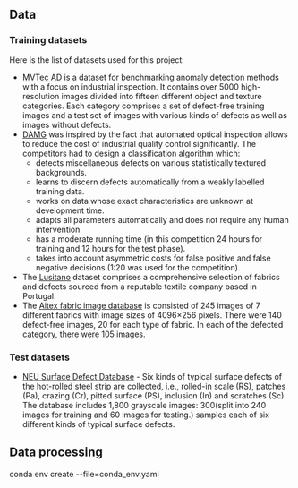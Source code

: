 ## Data

### Training datasets

Here is the list of datasets used for this project:
- [MVTec AD](https://www.mvtec.com/company/research/datasets/mvtec-ad) is a dataset for benchmarking anomaly detection methods with a focus on industrial inspection. It contains over 5000 high-resolution images divided into fifteen different object and texture categories. Each category comprises a set of defect-free training images and a test set of images with various kinds of defects as well as images without defects.
- [DAMG](https://zenodo.org/records/12750201) was inspired by the fact that automated optical inspection allows to reduce the cost of industrial quality control significantly. The competitors had to design a classification algorithm which:
    - detects miscellaneous defects on various statistically textured backgrounds.
    - learns to discern defects automatically from a weakly labelled training data.
    - works on data whose exact characteristics are unknown at development time.
    - adapts all parameters automatically and does not require any human intervention.
    - has a moderate running time (in this competition 24 hours for training and 12 hours for the test phase).
    - takes into account asymmetric costs for false positive and false negative decisions (1:20 was used for the competition).
- The [Lusitano](https://kailashhambarde.github.io/Lusitano/) dataset comprises a comprehensive selection of fabrics and defects sourced from a reputable textile company based in Portugal.
- The [Aitex fabric image database](https://data.mendeley.com/datasets/663j22s43c/3) is consisted of 245 images of 7 different fabrics with image sizes of 4096×256 pixels. There were 140 defect-free images, 20 for each type of fabric. In each of the defected category, there were 105 images.

### Test datasets

- [NEU Surface Defect Database](https://www.kaggle.com/datasets/kaustubhdikshit/neu-surface-defect-database) - Six kinds of typical surface defects of the hot-rolled steel strip are collected, i.e., rolled-in scale (RS), patches (Pa), crazing (Cr), pitted surface (PS), inclusion (In) and scratches (Sc). The database includes 1,800 grayscale images: 300(split into 240 images for training and 60 images for testing.) samples each of six different kinds of typical surface defects.

## Data processing

conda env create --file=conda_env.yaml
